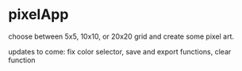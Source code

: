# pixelApp

choose between 5x5, 10x10, or 20x20 grid and create some pixel art. 

updates to come: fix color selector, save and export functions, clear function 
